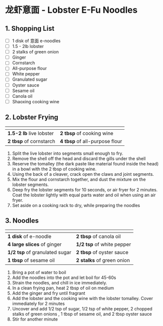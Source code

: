 # 龙虾意面 - Lobster E-Fu Noodles

## 1. Shopping List
- [ ] 1 disk of 意面 e-noodles
- [ ] 1.5 - 2lb lobster
- [ ] 2 stalks of green onion
- [ ] Ginger
- [ ] Cornstarch
- [ ] All-purpose flour
- [ ] White pepper
- [ ] Granulated sugar
- [ ] Oyster sauce
- [ ] Sesame oil
- [ ] Canola oil
- [ ] Shaoxing cooking wine

## 2. Lobster Frying
|<!-- -->|<!-- -->|
|---|---|
| **1.5-2 lb** live lobster | **2 tbsp** of cooking wine |
| **2 tbsp** of cornstarch | **4 tbsp** of all-purpose flour |

1. Split the live lobster into segments small enough to fry.
2. Remove the shell off the head and discard the gills under the shell
3. Reserve the tomalley (the dark paste like material found inside the head) in a bowl with the 2 tbsp of cooking wine.
4. Using the back of a cleaver, crack open the claws and joint segments.
5. Mix the flour and cornstarch together, and dust the mixture on the lobster segments.
7. Deep fry the lobster segments for 10 seconds, or air fryer for 2 minutes. Coat the lobster lightly with equal parts water and oil when using an air fryer.
8. Set aside on a cooking rack to dry, while preparing the noodles

## 3. Noodles
|<!-- -->|<!-- -->|
|---|---|
| **1 disk** of e-noodle | **2 tbsp** of canola oil |
| **4 large slices** of ginger | **1/2 tsp** of white pepper |
| **1/2 tsp** of granulated sugar | **2 tbsp** of oyster sauce | 
| **1 tbsp** of sesame oil | **2 stalks** of green onion |

1. Bring a pot of water to boil
2. Add the noodles into the pot and let boil for 45-60s
3. Strain the noodles, and chill in ice immediately.
4. In a clean frying pan, heat 2 tbsp of oil on medium
5. Add the ginger and fry until fragrant
6. Add the lobster and the cooking wine with the lobster tomalley. Cover immediately for 2 minutes
7. Uncover and add 1/2 tsp of sugar, 1/2 tsp of white pepper, 2 chopped stalks of green onions , 1 tbsp of sesame oil, and 2 tbsp oyster sauce
8. Stir for another minute
